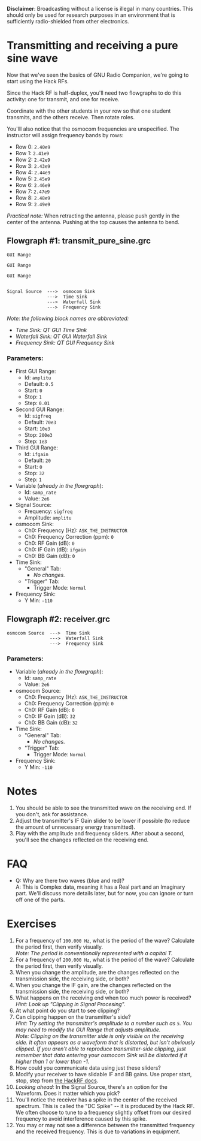 **Disclaimer**: Broadcasting without a license is illegal in many countries. This should only be used for research purposes in an environment that is sufficiently radio-shielded from other electronics.

# Transmitting and receiving a pure sine wave

Now that we've seen the basics of GNU Radio Companion, we're going to start using the Hack RFs.

Since the Hack RF is half-duplex, you'll need two flowgraphs to do this activity: one for transmit, and one for receive.

Coordinate with the other students in your row so that one student transmits, and the others receive. Then rotate roles.

You'lll also notice that the osmocom frequencies are unspecified. The instructor will assign frequency bands by rows:

- Row 0: `2.40e9`
- Row 1: `2.41e9`
- Row 2: `2.42e9`
- Row 3: `2.43e9`
- Row 4: `2.44e9`
- Row 5: `2.45e9`
- Row 6: `2.46e9`
- Row 7: `2.47e9`
- Row 8: `2.48e9`
- Row 9: `2.49e9`

_Practical note:_ When retracting the antenna, please push gently in the center of the antenna. Pushing at the top causes the antenna to bend.

## Flowgraph #1: transmit_pure_sine.grc

```
GUI Range

GUI Range

GUI Range


Signal Source  --->  osmocom Sink
               --->  Time Sink
               --->  Waterfall Sink
               --->  Frequency Sink
```

_Note: the following block names are abbreviated:_
- _Time Sink: QT GUI Time Sink_
- _Waterfall Sink: QT GUI Waterfall Sink_
- _Frequency Sink: QT GUI Frequency Sink_

### Parameters:

- First GUI Range:
  - Id: `amplitu`
  - Default: `0.5`
  - Start: `0`
  - Stop: `1`
  - Step: `0.01`
- Second GUI Range:
  - Id: `sigfreq`
  - Default: `70e3`
  - Start: `10e3`
  - Stop: `200e3`
  - Step: `1e3`
- Third GUI Range:
  - Id: `ifgain`
  - Default: `20`
  - Start: `0`
  - Stop: `32`
  - Step: `1`
- Variable (_already in the flowgraph_):
  - Id: `samp_rate`
  - Value: `2e6`
- Signal Source:
  - Frequency: `sigfreq`
  - Amplitude: `amplitu`
- osmocom Sink:
  - Ch0: Frequency (Hz): `ASK_THE_INSTRUCTOR`
  - Ch0: Frequency Correction (ppm): `0`
  - Ch0: RF Gain (dB): `0`
  - Ch0: IF Gain (dB): `ifgain`
  - Ch0: BB Gain (dB): `0`
- Time Sink:
  - "General" Tab:
    - _No changes._
  - "Trigger" Tab:
    -  Trigger Mode: `Normal`
- Frequency Sink:
  - Y Min: `-110`


## Flowgraph #2: receiver.grc

```
osmocom Source  --->  Time Sink
                --->  Waterfall Sink
                --->  Frequency Sink
```

### Parameters:

- Variable (_already in the flowgraph_):
  - Id: `samp_rate`
  - Value: `2e6`
- osmocom Source:
  - Ch0: Frequency (Hz): `ASK_THE_INSTRUCTOR`
  - Ch0: Frequency Correction (ppm): `0`
  - Ch0: RF Gain (dB): `0`
  - Ch0: IF Gain (dB): `32`
  - Ch0: BB Gain (dB): `32`
- Time Sink:
  - "General" Tab:
    - _No changes._
  - "Trigger" Tab:
    -  Trigger Mode: `Normal`
- Frequency Sink:
  - Y Min: `-110`


# Notes

1. You should be able to see the transmitted wave on the receiving end. If you don't, ask for assistance.
2. Adjust the transmitter's IF Gain slider to be lower if possible (to reduce the amount of unnecessary energy transmitted).
3. Play with the amplitude and frequency sliders. After about a second, you'll see the changes reflected on the receiving end.

# FAQ

- Q: Why are there two waves (blue and red)?  
  A: This is Complex data, meaning it has a Real part and an Imaginary part. We'll discuss more details later, but for now, you can ignore or turn off one of the parts.

# Exercises

1. For a frequency of `100,000 Hz`, what is the period of the wave? Calculate the period first, then verify visually.  
   _Note: The period is conventionally represented with a capital T._ 
2. For a frequency of `200,000 Hz`, what is the period of the wave? Calculate the period first, then verify visually.
3. When you change the amplitude, are the changes reflected on the transmission side, the receiving side, or both?
4. When you change the IF gain, are the changes reflected on the transmission side, the receiving side, or both?
5. What happens on the receiving end when too much power is received?  _Hint: Look up "Clipping in Signal Procesing"._ 
6. At what point do you start to see clipping?
7. Can clipping happen on the transmitter's side?  
   _Hint: Try setting the transmitter's amplitude to a number such as `5`. You may need to modify the GUI Range that adjusts amplitude._  
   _Note: Clipping on the transmitter side is only visible on the receiving side. It often appears as a waveform that is distorted, but isn't obviously clipped. If you aren't able to reproduce transmitter-side clipping, just remember that data entering your osmocom Sink will be distorted if it higher than 1 or lower than -1._
8. How could you communicate data using just these sliders?
9. Modify your receiver to have slidable IF and BB gains. Use proper start, stop, step from [the HackRF docs](https://hackrf.readthedocs.io/). 
10. _Looking ahead:_ In the Signal Source, there's an option for the Waveform. Does it matter which you pick?
11. You'll notice the receiver has a spike in the center of the received spectrum. This is called the "DC Spike" -- it is produced by the Hack RF. We often choose to tune to a frequency slightly offset from our desired frequency to avoid interference caused by this spike.
12. You may or may not see a difference between the transmitted frequency and the received frequency. This is due to variations in equipment.
